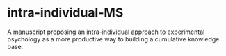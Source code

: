 intra-individual-MS
===================

A manuscript proposing an intra-individual approach to experimental psychology as a more productive way to building a cumulative knowledge base.
